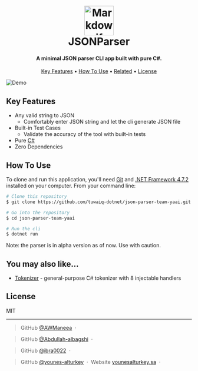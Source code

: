 <h1 align="center">
  <br>
  <img src="https://raw.githubusercontent.com/tuwaiq-dotnet/json-parser-team-yaai/main/logo.png" alt="Markdownify" width="80"></img>
  <br>
  JSONParser
  <br>
</h1>

<h4 align="center">A minimal JSON parser CLI app built with pure C#.</h4>

<p align="center">
  <a href="#key-features">Key Features</a> •
  <a href="#how-to-use">How To Use</a> •
  <a href="#related">Related</a> •
  <a href="#license">License</a>
</p>

![Demo](https://raw.githubusercontent.com/tuwaiq-dotnet/json-parser-team-yaai/main/demo.gif)

## Key Features

- Any valid string to JSON
  - Comfortably enter JSON string and let the cli generate JSON file
- Built-in Test Cases
  - Validate the accuracy of the tool with built-in tests
- Pure [C#](https://docs.microsoft.com/en-us/dotnet/csharp/)
- Zero Dependencies

## How To Use

To clone and run this application, you'll need [Git](https://git-scm.com) and [.NET Framework 4.7.2](https://dotnet.microsoft.com/download/dotnet-framework/net472) installed on your computer. From your command line:

```bash
# Clone this repository
$ git clone https://github.com/tuwaiq-dotnet/json-parser-team-yaai.git

# Go into the repository
$ cd json-parser-team-yaai

# Run the cli
$ dotnet run

```

Note: the parser is in alpha version as of now. Use with caution.

## You may also like...

- [Tokenizer](https://github.com/tuwaiq-dotnet/tokenizer-app-team-yaai) - general-purpose C# tokenizer with 8 injectable handlers

## License

MIT

---

> GitHub [@AWManeea](https://github.com/AWManeea) &nbsp;&middot;&nbsp;

> GitHub [@Abdullah-albagshi](https://github.com/Abdullah-albagshi) &nbsp;&middot;&nbsp;

> GitHub [@ibra0022](https://github.com/ibra0022) &nbsp;&middot;&nbsp;

> GitHub [@younes-alturkey](https://github.com/younes-alturkey) &nbsp;&middot;&nbsp;
> Website [younesalturkey.sa](https://younesalturkey.sa) &nbsp;&middot;&nbsp;
